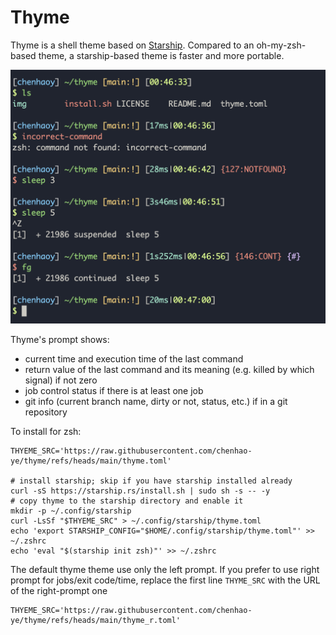 # Thyme

Thyme is a shell theme based on [Starship](https://starship.rs). Compared to an oh-my-zsh-based theme, a starship-based theme is faster and more portable.

![thyme-screenshot](img/thyme-v3.1-screenshot.png)

Thyme's prompt shows:

- current time and execution time of the last command
- return value of the last command and its meaning (e.g. killed by which signal) if not zero
- job control status if there is at least one job
- git info (current branch name, dirty or not, status, etc.) if in a git repository

To install for zsh:

```shell
THYEME_SRC='https://raw.githubusercontent.com/chenhao-ye/thyme/refs/heads/main/thyme.toml'

# install starship; skip if you have starship installed already
curl -sS https://starship.rs/install.sh | sudo sh -s -- -y
# copy thyme to the starship directory and enable it
mkdir -p ~/.config/starship
curl -LsSf "$THYEME_SRC" > ~/.config/starship/thyme.toml
echo 'export STARSHIP_CONFIG="$HOME/.config/starship/thyme.toml"' >> ~/.zshrc
echo 'eval "$(starship init zsh)"' >> ~/.zshrc
```

The default thyme theme use only the left prompt. If you prefer to use right prompt for jobs/exit code/time, replace the first line `THYME_SRC` with the URL of the right-prompt one

```shell
THYEME_SRC='https://raw.githubusercontent.com/chenhao-ye/thyme/refs/heads/main/thyme_r.toml'
```
